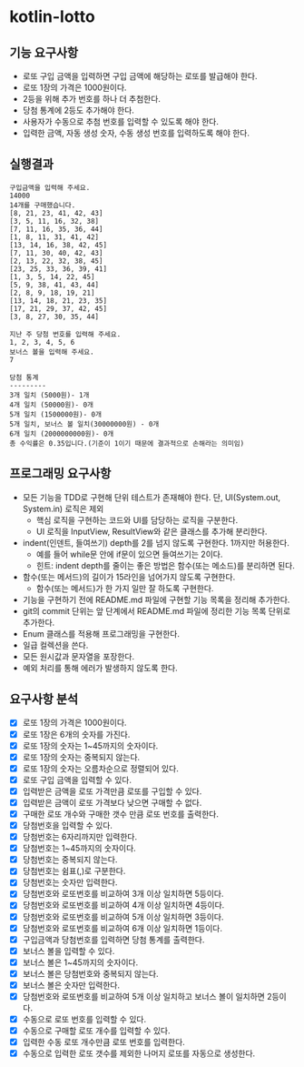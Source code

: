 # kotlin-lotto

## 기능 요구사항
- 로또 구입 금액을 입력하면 구입 금액에 해당하는 로또를 발급해야 한다.
- 로또 1장의 가격은 1000원이다.
- 2등을 위해 추가 번호를 하나 더 추첨한다.
- 당첨 통계에 2등도 추가해야 한다.
- 사용자가 수동으로 추첨 번호를 입력할 수 있도록 해야 한다.
- 입력한 금액, 자동 생성 숫자, 수동 생성 번호를 입력하도록 해야 한다.

## 실행결과
```
구입금액을 입력해 주세요.
14000
14개를 구매했습니다.
[8, 21, 23, 41, 42, 43]
[3, 5, 11, 16, 32, 38]
[7, 11, 16, 35, 36, 44]
[1, 8, 11, 31, 41, 42]
[13, 14, 16, 38, 42, 45]
[7, 11, 30, 40, 42, 43]
[2, 13, 22, 32, 38, 45]
[23, 25, 33, 36, 39, 41]
[1, 3, 5, 14, 22, 45]
[5, 9, 38, 41, 43, 44]
[2, 8, 9, 18, 19, 21]
[13, 14, 18, 21, 23, 35]
[17, 21, 29, 37, 42, 45]
[3, 8, 27, 30, 35, 44]

지난 주 당첨 번호를 입력해 주세요.
1, 2, 3, 4, 5, 6
보너스 볼을 입력해 주세요.
7

당첨 통계
---------
3개 일치 (5000원)- 1개
4개 일치 (50000원)- 0개
5개 일치 (1500000원)- 0개
5개 일치, 보너스 볼 일치(30000000원) - 0개
6개 일치 (2000000000원)- 0개
총 수익률은 0.35입니다.(기준이 1이기 때문에 결과적으로 손해라는 의미임)
```
## 프로그래밍 요구사항
- 모든 기능을 TDD로 구현해 단위 테스트가 존재해야 한다. 단, UI(System.out, System.in) 로직은 제외
  - 핵심 로직을 구현하는 코드와 UI를 담당하는 로직을 구분한다.
  - UI 로직을 InputView, ResultView와 같은 클래스를 추가해 분리한다.
- indent(인덴트, 들여쓰기) depth를 2를 넘지 않도록 구현한다. 1까지만 허용한다.
  - 예를 들어 while문 안에 if문이 있으면 들여쓰기는 2이다.
  - 힌트: indent depth를 줄이는 좋은 방법은 함수(또는 메소드)를 분리하면 된다.
- 함수(또는 메서드)의 길이가 15라인을 넘어가지 않도록 구현한다.
  - 함수(또는 메서드)가 한 가지 일만 잘 하도록 구현한다.
- 기능을 구현하기 전에 README.md 파일에 구현할 기능 목록을 정리해 추가한다.
- git의 commit 단위는 앞 단계에서 README.md 파일에 정리한 기능 목록 단위로 추가한다.
- Enum 클래스를 적용해 프로그래밍을 구현한다.
- 일급 컬렉션을 쓴다.
- 모든 원시값과 문자열을 포장한다.
- 예외 처리를 통해 에러가 발생하지 않도록 한다.

## 요구사항 분석
- [x] 로또 1장의 가격은 1000원이다.
- [x] 로또 1장은 6개의 숫자를 가진다.
- [x] 로또 1장의 숫자는 1~45까지의 숫자이다.
- [x] 로또 1장의 숫자는 중복되지 않는다.
- [x] 로또 1장의 숫자는 오름차순으로 정렬되어 있다.
- [x] 로또 구입 금액을 입력할 수 있다.
- [x] 입력받은 금액을 로또 가격만큼 로또를 구입할 수 있다.
- [x] 입력받은 금액이 로또 가격보다 낮으면 구매할 수 없다.
- [x] 구매한 로또 개수와 구매한 갯수 만큼 로또 번호를 출력한다.
- [x] 당첨번호을 입력할 수 있다.
- [x] 당첨번호는 6자리까지만 입력한다.
- [x] 당첨번호는 1~45까지의 숫자이다.
- [x] 당첨번호는 중복되지 않는다.
- [x] 당첨번호는 쉼표(,)로 구분한다.
- [x] 당첨번호는 숫자만 입력한다.
- [x] 당첨번호와 로또번호를 비교하여 3개 이상 일치하면 5등이다.
- [x] 당첨번호와 로또번호를 비교하여 4개 이상 일치하면 4등이다.
- [x] 당첨번호와 로또번호를 비교하여 5개 이상 일치하면 3등이다.
- [x] 당첨번호와 로또번호를 비교하여 6개 이상 일치하면 1등이다.
- [x] 구입금액과 당첨번호를 입력하면 당첨 통계를 출력한다.
- [x] 보너스 볼을 입력할 수 있다.
- [x] 보너스 볼은 1~45까지의 숫자이다.
- [x] 보너스 볼은 당첨번호와 중복되지 않는다.
- [x] 보너스 볼은 숫자만 입력한다.
- [x] 당첨번호와 로또번호를 비교하여 5개 이상 일치하고 보너스 볼이 일치하면 2등이다.
- [x] 수동으로 로또 번호를 입력할 수 있다.
- [x] 수동으로 구매할 로또 개수를 입력할 수 있다.
- [x] 입력한 수동 로또 개수만큼 로또 번호를 입력한다.
- [x] 수동으로 입력한 로또 갯수를 제외한 나머지 로또를 자동으로 생성한다.